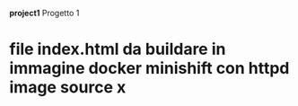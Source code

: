  **project1**
Progetto 1
# file index.html da buildare in immagine docker minishift con httpd image source x

